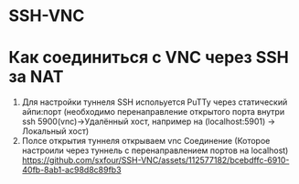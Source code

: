 # SSH-VNC
# Как соединиться с VNC через SSH за NAT
1. Для настройки туннеля SSH испольуется PuTTy через статический айпи:порт (необходимо перенаправление открытого порта внутри ssh 5900(vnc)->Удалённый хост,  например на (localhost:5901) -> Локальный хост)
2. Полсе открытия туннеля открываем vnc Соединение (Которое настроили через туннель с перенаправлением портов на localhost)
https://github.com/sxfour/SSH-VNC/assets/112577182/bcebdffc-6910-40fb-8ab1-ac98d8c89fb3
